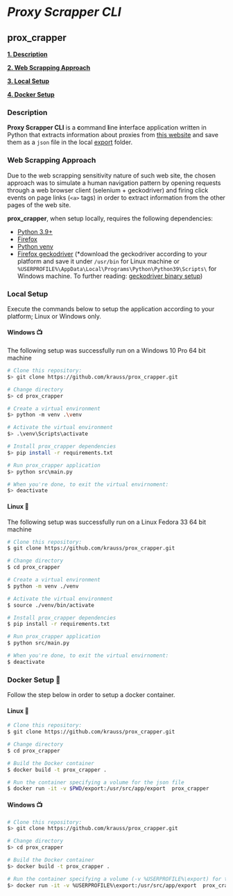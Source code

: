# _Proxy Scrapper CLI_

## prox_crapper

**[1. Description](#description)**

**[2. Web Scrapping Approach](#web-scrapping-approach)**

**[3. Local Setup](#local-setup)**

**[4. Docker Setup](#docker-setup-whale)** 

### Description

**Proxy Scrapper CLI** is a **c**ommand **l**ine **i**nterface application written in Python that extracts information about proxies from [this website](http://www.freeproxylists.net) and save them as a `json` file in the local [export](export/) folder. 

### Web Scrapping Approach

Due to the web scrapping sensitivity nature of such web site, the chosen approach was to simulate a human navigation pattern by opening requests through a web browser client (selenium + geckodriver) and firing click events on page links (`<a>` tags) in order to extract information from the other pages of the web site.

**prox_crapper**, when setup locally, requires the following dependencies:
- [Python 3.9+](https://www.python.org/downloads/)
- [Firefox](https://www.mozilla.org/en-US/firefox/all/#product-desktop-release)
- [Python venv](https://docs.python.org/3/library/venv.html)
- [Firefox geckodriver](https://github.com/mozilla/geckodriver/releases) (*download the geckodriver according to your platform and save it under `/usr/bin` for Linux machine or `%USERPROFILE%\AppData\Local\Programs\Python\Python39\Scripts\` for Windows machine. To further reading: [geckodriver binary setup](https://selenium-python.readthedocs.io/installation.html#drivers))


### Local Setup

Execute the commands below to setup the application according to your platform; Linux or Windows only.

#### Windows :tv:

The following setup was successfully run on a Windows 10 Pro 64 bit machine

```sh
# Clone this repository:
$> git clone https://github.com/krauss/prox_crapper.git

# Change directory
$> cd prox_crapper

# Create a virtual environment
$> python -m venv .\venv

# Activate the virtual environment
$> .\venv\Scripts\activate

# Install prox_crapper dependencies
$> pip install -r requirements.txt

# Run prox_crapper application
$> python src\main.py

# When you're done, to exit the virtual envirnoment:
$> deactivate
```

#### Linux :penguin:

The following setup was successfully run on a Linux Fedora 33 64 bit machine

```sh
# Clone this repository:
$ git clone https://github.com/krauss/prox_crapper.git

# Change directory
$ cd prox_crapper

# Create a virtual environment
$ python -m venv ./venv

# Activate the virtual environment
$ source ./venv/bin/activate

# Install prox_crapper dependencies
$ pip install -r requirements.txt

# Run prox_crapper application
$ python src/main.py

# When you're done, to exit the virtual envirnoment:
$ deactivate
```

### Docker Setup :whale:

Follow the step below in order to setup a docker container.

#### Linux :penguin:

```sh
# Clone this repository:
$ git clone https://github.com/krauss/prox_crapper.git

# Change directory
$ cd prox_crapper

# Build the Docker container
$ docker build -t prox_crapper .

# Run the container specifying a volume for the json file
$ docker run -it -v $PWD/export:/usr/src/app/export  prox_crapper

```
#### Windows :tv: 

```sh
# Clone this repository:
$> git clone https://github.com/krauss/prox_crapper.git

# Change directory
$> cd prox_crapper

# Build the Docker container
$> docker build -t prox_crapper .

# Run the container specifying a volume (-v %USERPROFILE%\export) for the json file
$> docker run -it -v %USERPROFILE%\export:/usr/src/app/export  prox_crapper
```